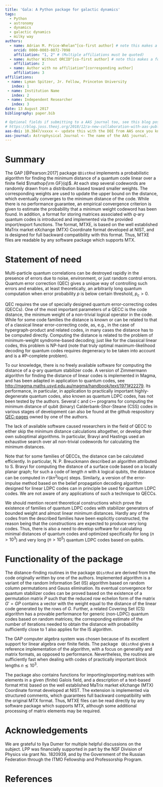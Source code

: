 ```yaml
---
title: 'Gala: A Python package for galactic dynamics'
tags:
  - Python
  - astronomy
  - dynamics
  - galactic dynamics
  - milky way
authors:
  - name: Adrian M. Price-Whelan^[co-first author] # note this makes a footnote saying 'co-first author'
    orcid: 0000-0003-0872-7098
    affiliation: "1, 2" # (Multiple affiliations must be quoted)
  - name: Author Without ORCID^[co-first author] # note this makes a footnote saying 'co-first author'
    affiliation: 2
  - name: Author with no affiliation^[corresponding author]
    affiliation: 3
affiliations:
 - name: Lyman Spitzer, Jr. Fellow, Princeton University
   index: 1
 - name: Institution Name
   index: 2
 - name: Independent Researcher
   index: 3
date: 13 August 2017
bibliography: paper.bib

# Optional fields if submitting to a AAS journal too, see this blog post:
# https://blog.joss.theoj.org/2018/12/a-new-collaboration-with-aas-publishing
aas-doi: 10.3847/xxxxx <- update this with the DOI from AAS once you know it.
aas-journal: Astrophysical Journal <- The name of the AAS journal.
---
```


# Summary

The GAP [@Pearson:2017] package `QDistRnd` implements a probabilistic algorithm for
finding the minimum distance of a quantum code linear over a finite
field $\mathop{\rm GF}(q)$. At each step several codewords are
randomly drawn from a distribution biased toward smaller weights. The
corresponding weights are used to update the upper bound on the
distance, which eventually converges to the minimum distance of the
code. While there is no performance guarantee, an empirical convergence
criterion is given to estimate the probability that a minimum weight
codeword has been found. In addition, a format for storing matrices
associated with $q$-ary quantum codes is introduced and implemented
via the provided import/export functions. The format, MTXE, is based on
the well established MaTrix market eXchange (MTX) Coordinate format
developed at NIST, and is designed for full backward compatibility with
this format. Thus, MTXE files are readable by any software package which
supports MTX.

# Statement of need

Multi-particle quantum correlations can be destroyed rapidly in the
presence of errors due to noise, environment, or just random control
errors. Quantum error correction (QEC) gives a unique way of controlling
such errors and enables, at least theoretically, an arbitrarily long
quantum computation when error probability $p$ is below certain
threshold, $p_c>0$.

QEC requires the use of specially designed quantum error-correcting
codes (QECCs). One of the most important parameters of a QECC is the
code distance, the minimum weight of a non-trivial logical operator in
the code. While for some code families the distance is known or can be
related to that of a classical linear error-correcting code, as, e.g.,
in the case of hypergraph-product and related codes, in many cases the
distance has to be computed directly. Computing the distance is related
to the problem of minimum-weight syndrome-based decoding; just like for
the classical linear codes, this problem is NP-hard (note that truly
optimal maximum-likelihood decoding for quantum codes requires
degeneracy to be taken into account and is a \#P-complete problem).

To our knowledge, there is no freely available software for computing
the distance of a $q$-ary quantum stabilizer code. A version of
Zimmermann algorithm for finding the distance of linear codes is
implemented in Magma, and has been adapted in application to quantum
codes, see
<http://magma.maths.usyd.edu.au/magma/handbook/text/1971#22279>. Its
performance, in particular, in application to practically important
highly-degenerate quantum codes, also known as quantum LDPC codes, has
not been tested by the authors. Several <span>`C`</span> and
<span>`C++`</span> programs for computing the minimum distance of qubit
(binary) Calderbank-Shor-Steane (CSS) codes in various stages of
development can also be found at the github respository
[QEC-pages](https://github.com/QEC-pages) owned by one of the authors.

The lack of available software caused researchers in the field of QECC
to either skip the minimum distance calculations altogether, or develop
their own suboptimal algorithms. In particular, Bravyi and Hastings used
an exhaustive search over all non-trivial codewords for calculating the
minimum distances.

Note that for some families of QECCs, the distance can be calculated
efficiently. In particular, N. P. Breuckmann described an algorithm
attributed to S. Bravyi for computing the distance of a surface code
based on a locally planar graph; for such a code of length $n$ with
$k$ logical qubits, the distance can be computed in
$\mathcal{O}(kn^2\log n)$ steps. Similarly, a version of the
error-impulse method based on the belief propagation decoding algorithm
designed for linear LDPC codes can in principle be used for quantum LDPC
codes. We are not aware of any applications of such a technique to
QECCs.

We should mention recent theoretical constructions which prove the
existence of families of quantum LDPC codes with stabilizer generators
of bounded weight and almost linear minimum distances. Hardly any of the
codes from the described families have been explicitly constructed, the
reason being that the constructions are expected to produce very long
codes. Thus, there is also a need to develop software for calculating
minimal distances of quantum codes and optimized specifically for long
($n>10^3$) and very long ($n>10^5$) quantum LDPC codes based on
qubits.

# Functionality of the package

The distance-finding routines in the package <span>`QDistRnd`</span> are
derived from the code originally written by one of the authors.
Implemented algorithm is a variant of the random Information Set (IS)
algorithm based on random column permutations and Gauss elimination. Its
eventual convergence for quantum stabilizer codes can be proved based on
the existence of a permutation matrix $P$ such that the reduced row
echelon form of the matrix $G'=GP$ contains a vector with the weight
equal to the distance of the linear code generated by the rows of $G$.
Further, a related Covering Set (CS) algorithm has a provable
performance for generic (non-LDPC) quantum codes based on random
matrices; the corresponding estimate of the number of iterations needed
to obtain the distance with probability sufficiently close to 1 also
applies for the IS algorithm.

The GAP computer algebra system was chosen because of its excellent
support for linear algebra over finite fields. The package <span>` 
QDistRnd `</span> gives a reference implementation of the algorithm,
with a focus on generality and matrix formats, as opposed to
performance. Nevertheless, the routines are sufficiently fast when
dealing with codes of practically important block lengths
$n\lesssim 10^3$.

The package also contains functions for importing/exporting matrices
with elements in a given (finite) Galois field, and a description of a
text-based format <span>`MTXE`</span> based on the well established
MaTrix market eXchange (MTX) Coordinate format developed at NIST. The
extension is implemented via structured comments, which guarantees full
backward compatibility with the original MTX format. Thus, MTXE files
can be read directly by any software package which supports MTX,
although some additional processing of matrix elements may be required.

#  Acknowledgements

We are grateful to Ilya Dumer for multiple helpful discussions on the
subject. LPP was financially supported in part by the NSF Division of
Physics via grant No. 1820939, and by the Government of the Russian
Federation through the ITMO Fellowship and Professorship Program.

# References

